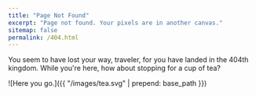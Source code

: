 ```yaml
---
title: "Page Not Found"
excerpt: "Page not found. Your pixels are in another canvas."
sitemap: false
permalink: /404.html
---
```


You seem to have lost your way, traveler, for you have landed in the 404th kingdom. While you're here, how about stopping for a cup of tea?

![Here you go.]({{ "/images/tea.svg" | prepend: base_path }})

<script type="text/javascript">
  var GOOG_FIXURL_LANG = 'en';
  var GOOG_FIXURL_SITE = '{{ site.url }}'
</script>
<script type="text/javascript"
  src="//linkhelp.clients.google.com/tbproxy/lh/wm/fixurl.js">
</script>
